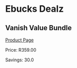 
# Ebucks Dealz
## Vanish Value Bundle
[Product Page](https://www.ebucks.com/web/shop/productSelected.do?prodId=873434469&catId=870841698)

Price: R359.00

Savings: 30.0


	